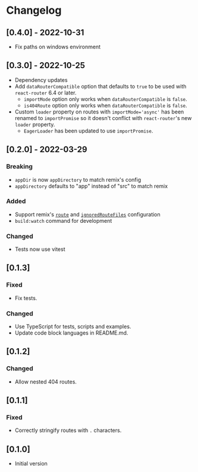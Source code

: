 # Changelog

## [0.4.0] - 2022-10-31

- Fix paths on windows environment

## [0.3.0] - 2022-10-25

- Dependency updates
- Add `dataRouterCompatible` option that defaults to `true` to be used with `react-router` 6.4 or later.
  - `importMode` option only works when `dataRouterCompatible` is `false`.
  - `is404Route` option only works when `dataRouterCompatible` is `false`.
- Custom `loader` property on routes with `importMode='async'` has been renamed to `importPromise` so it doesn't conflict with `react-router`'s new `loader` property.
  - `EagerLoader` has been updated to use `importPromise`.

## [0.2.0] - 2022-03-29

### Breaking

- `appDir` is now `appDirectory` to match remix's config
- `appDirectory` defaults to "app" instead of "src" to match remix

### Added

- Support remix's [`route`](https://remix.run/docs/en/v1/api/conventions#routes) and [`ignoredRouteFiles`](https://remix.run/docs/en/v1/api/conventions#ignoredroutefiles) configuration
- `build:watch` command for development

### Changed

- Tests now use vitest

## [0.1.3]

### Fixed

- Fix tests.

### Changed

- Use TypeScript for tests, scripts and examples.
- Update code block languages in README.md.

## [0.1.2]

### Changed

- Allow nested 404 routes.

## [0.1.1]

### Fixed

- Correctly stringify routes with `.` characters.

## [0.1.0]

- Initial version
